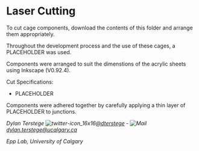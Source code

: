 Laser Cutting
=============

To cut cage components, download the contents of this folder and arrange them appropriately.

Throughout the development process and the use of these cages, a PLACEHOLDER was used.

Components were arranged to suit the dimenstions of the acrylic sheets using Inkscape (V0.92.4).

Cut Specifications:

- PLACEHOLDER

Components were adhered together by carefully applying a thin layer of PLACEHOLDER to junctions.




*Dylan Terstege ![twitter-icon_16x16](https://user-images.githubusercontent.com/44174532/113163958-e3d3e400-91fd-11eb-8d79-17906d8d3f25.png)[@dterstege](https://twitter.com/dterstege) - ![Mail](https://user-images.githubusercontent.com/44174532/113164412-50e77980-91fe-11eb-9282-dd83852578ce.png) dylan.terstege@ucalgary.ca*

*Epp Lab, University of Calgary*

